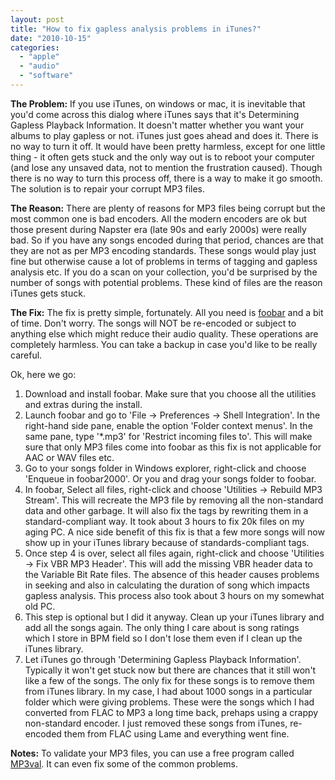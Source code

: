 ```yaml
---
layout: post
title: "How to fix gapless analysis problems in iTunes?"
date: "2010-10-15"
categories: 
  - "apple"
  - "audio"
  - "software"
---
```


**The Problem:** If you use iTunes, on windows or mac, it is inevitable that you'd come across this dialog where iTunes says that it's Determining Gapless Playback Information. It doesn't matter whether you want your albums to play gapless or not. iTunes just goes ahead and does it. There is no way to turn it off. It would have been pretty harmless, except for one little thing - it often gets stuck and the only way out is to reboot your computer (and lose any unsaved data, not to mention the frustration caused). Though there is no way to turn this process off, there is a way to make it go smooth. The solution is to repair your corrupt MP3 files.

**The Reason:** There are plenty of reasons for MP3 files being corrupt but the most common one is bad encoders. All the modern encoders are ok but those present during Napster era (late 90s and early 2000s) were really bad. So if you have any songs encoded during that period, chances are that they are not as per MP3 encoding standards. These songs would play just fine but otherwise cause a lot of problems in terms of tagging and gapless analysis etc. If you do a scan on your collection, you'd be surprised by the number of songs with potential problems. These kind of files are the reason iTunes gets stuck.

**The Fix:** The fix is pretty simple, fortunately. All you need is [foobar](http://www.foobar2000.org/) and a bit of time. Don't worry. The songs will NOT be re-encoded or subject to anything else which might reduce their audio quality. These operations are completely harmless. You can take a backup in case you'd like to be really careful.

Ok, here we go:

1. Download and install foobar. Make sure that you choose all the utilities and extras during the install.
2. Launch foobar and go to 'File -> Preferences -> Shell Integration'. In the right-hand side pane, enable the option 'Folder context menus'. In the same pane, type '\*.mp3' for 'Restrict incoming files to'. This will make sure that only MP3 files come into foobar as this fix is not applicable for AAC or WAV files etc.
3. Go to your songs folder in Windows explorer, right-click and choose 'Enqueue in foobar2000'. Or you and drag your songs folder to foobar.
4. In foobar, Select all files, right-click and choose 'Utilities -> Rebuild MP3 Stream'. This will recreate the MP3 file by removing all the non-standard data and other garbage. It will also fix the tags by rewriting them in a standard-compliant way. It took about 3 hours to fix 20k files on my aging PC. A nice side benefit of this fix is that a few more songs will now show up in your iTunes library because of standards-compliant tags.
5. Once step 4 is over, select all files again, right-click and choose 'Utilities -> Fix VBR MP3 Header'. This will add the missing VBR header data to the Variable Bit Rate files. The absence of this header causes problems in seeking and also in calculating the duration of song which impacts gapless analysis. This process also took about 3 hours on my somewhat old PC.
6. This step is optional but I did it anyway. Clean up your iTunes library and add all the songs again. The only thing I care about is song ratings which I store in BPM field so I don't lose them even if I clean up the iTunes library.
7. Let iTunes go through 'Determining Gapless Playback Information'. Typically it won't get stuck now but there are chances that it still won't like a few of the songs. The only fix for these songs is to remove them from iTunes library. In my case, I had about 1000 songs in a particular folder which were giving problems. These were the songs which I had converted from FLAC to MP3 a long time back, prehaps using a crappy non-standard encoder. I just removed these songs from iTunes, re-encoded them from FLAC using Lame and everything went fine.

**Notes:** To validate your MP3 files, you can use a free program called [MP3val](http://mp3val.sourceforge.net/). It can even fix some of the common problems.
